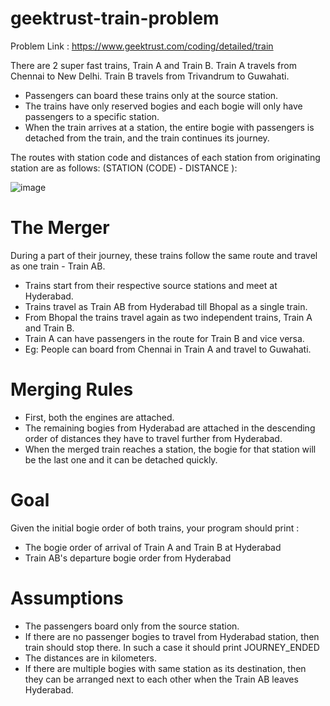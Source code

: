 # geektrust-train-problem
Problem Link : https://www.geektrust.com/coding/detailed/train

There are 2 super fast trains, Train A and Train B. Train A travels from Chennai to New Delhi. Train B travels from Trivandrum to Guwahati.
 
 * Passengers can board these trains only at the source station. 
 * The trains have only reserved bogies and each bogie will only have passengers to a specific station. 
 * When the train arrives at a station, the entire bogie with passengers is detached from the train, and the train continues its journey.
   
 The routes with station code and distances of each station from originating station are as follows: (STATION (CODE) - DISTANCE ): 

 ![image](https://github.com/shaktisarswat/geektrust-train-problem/assets/111270536/7e8cbc2c-8e6b-43ad-81bc-2e0f92e3c4d2)

 # The Merger
 During a part of their journey, these trains follow the same route and travel as one train - Train AB. 
 * Trains start from their respective source stations and meet at Hyderabad. 
 * Trains travel as Train AB from Hyderabad till Bhopal as a single train. 
 * From Bhopal the trains travel again as two independent trains, Train A and Train B. 
 * Train A can have passengers in the route for Train B and vice versa.
 * Eg: People can board from Chennai in Train A and travel to Guwahati.
   
# Merging Rules
* First, both the engines are attached. 
* The remaining bogies from Hyderabad are attached in the descending order of distances they have to travel further from Hyderabad. 
* When the merged train reaches a station, the bogie for that station will be the last one and it can be detached quickly.

# Goal
Given the initial bogie order of both trains, your program should print :
* The bogie order of arrival of Train A and Train B at Hyderabad 
* Train AB's departure bogie order from Hyderabad

# Assumptions
* The passengers board only from the source station. 
* If there are no passenger bogies to travel from Hyderabad station, then train should stop there. In such a case it should print JOURNEY_ENDED 
* The distances are in kilometers. 
* If there are multiple bogies with same station as its destination, then they can be arranged next to each other when the Train AB leaves Hyderabad. 
